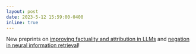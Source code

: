 ```yaml
---
layout: post
date: 2023-5-12 15:59:00-0400
inline: true
---
```


New preprints on [improving factuality and attribution in LLMs](https://arxiv.org/abs/2305.13252) and [negation in neural information retrieval](https://arxiv.org/abs/2305.07614)!